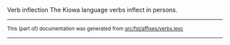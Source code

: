 Verb inflection
The Kiowa language verbs inflect in persons.

* * *

<small>This (part of) documentation was generated from [src/fst/affixes/verbs.lexc](https://github.com/giellalt/lang-kio/blob/main/src/fst/affixes/verbs.lexc)</small>

---

